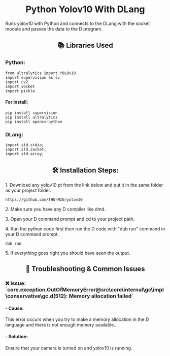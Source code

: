 <h1 align="center" id="title">Python Yolov10 With DLang</h1>

<p id="description">Runs yolov10 with Python and connects to the DLang with the socket module and passes the data to the D program.</p>

  
  
<h2 align="center">📚 Libraries Used</h2>
<h3>Python:</h3>

```
from ultralytics import YOLOv10
import supervision as sv
import cv2
import socket
import pickle
```
<h4>For Install:</h4>

```
pip install supervision
pip install ultralytics
pip install opencv-python
```
<h3>DLang:</h3>

```
import std.stdio;
import std.socket;
import std.array;
```
<h2 align="center">🛠️ Installation Steps:</h2>

<p>1. Download any yolov10 pt from the link below and put it in the same folder as your project folder.</p>


```
https://github.com/THU-MIG/yolov10
```
<p>2. Make sure you have any D compiler like dmd.</p>

<p>3. Open your D command prompt and cd to your project path.</p>

<p>4. Run the python code first then run the D code with "dub run" command in your D command prompt.</p>

```
dub run
```
<p>5. If everything goes right you should have seen the output.</p>

<h2 align="center"> 🚧 Troubleshooting & Common Issues </h2>

<h3> ❌ Issue: `core.exception.OutOfMemoryError@src\core\internal\gc\impl\conservative\gc.d(512): Memory allocation failed` </h3>
 <h4>- Cause:</h4> This error occurs when you try to make a memory allocation in the D language and there is not enough memory available..
  
  <h4>- Solution:</h4> Ensure that your camera is turned on and yolov10 is running.
  

